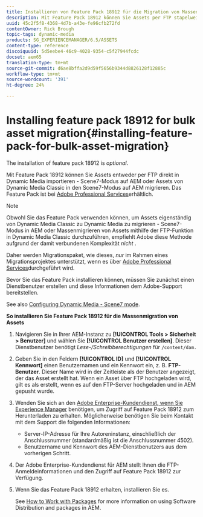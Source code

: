 ```yaml
---
title: Installieren von Feature Pack 18912 für die Migration von Massenelementen
description: Mit Feature Pack 18912 können Sie Assets per FTP stapelweise erfassen oder Assets von Dynamic Media Classic in Dynamic Media in AEM migrieren. Dieses optionale Feature Pack ist über den Adobe-Support verfügbar.
uuid: 45c2f5f8-4368-4d7b-a43e-fe96cfb272fd
contentOwner: Rick Brough
topic-tags: dynamic-media
products: SG_EXPERIENCEMANAGER/6.5/ASSETS
content-type: reference
discoiquuid: 5d5eebe4-46c9-4028-9354-c5f27944fcdc
docset: aem65
translation-type: tm+mt
source-git-commit: d6ae8bffa2d9d59f5656b9344d8826128f12885c
workflow-type: tm+mt
source-wordcount: '391'
ht-degree: 24%

---
```



# Installing feature pack 18912 for bulk asset migration{#installing-feature-pack-for-bulk-asset-migration}

The installation of feature pack 18912 is *optional*.

Mit Feature Pack 18912 können Sie Assets entweder per FTP direkt in Dynamic Media importieren - Scene7-Modus auf AEM oder Assets von Dynamic Media Classic in den Scene7-Modus auf AEM migrieren. Das Feature Pack ist bei [Adobe Professional Services](https://www.adobe.com/de/experience-cloud/consulting-services.html)erhältlich.

>[!NOTE]
>
>Obwohl Sie das Feature Pack verwenden können, um Assets eigenständig von Dynamic Media Classic zu Dynamic Media zu migrieren - Scene7-Modus in AEM oder Massenmigrieren von Assets mithilfe der FTP-Funktion in Dynamic Media Classic durchzuführen, empfiehlt Adobe diese Methode aufgrund der damit verbundenen Komplexität *nicht* .
>
>Daher werden Migrationspaket, wie dieses, *nur* im Rahmen eines Migrationsprojektes unterstützt, wenn es über [Adobe Professional Services](https://www.adobe.com/de/experience-cloud/consulting-services.html)durchgeführt wird.

Bevor Sie das Feature Pack installieren können, müssen Sie zunächst einen Dienstbenutzer erstellen und diese Informationen dem Adobe-Support bereitstellen.

See also [Configuring Dynamic Media - Scene7 mode](/help/assets/config-dms7.md).

**So installieren Sie Feature Pack 18912 für die Massenmigration von Assets**

1. Navigieren Sie in Ihrer AEM-Instanz zu **[!UICONTROL Tools > Sicherheit > Benutzer]** und wählen Sie **[!UICONTROL Benutzer erstellen]**. Dieser Dienstbenutzer benötigt *Lese-/Schreibberechtigungen* für `/content/dam.`
1. Geben Sie in den Feldern **[!UICONTROL ID]** und **[!UICONTROL Kennwort]** einen Benutzernamen und ein Kennwort ein, z. B. **FTP-Benutzer**. Dieser Name wird in der Zeitleiste als der Benutzer angezeigt, der das Asset erstellt hat. Wenn ein Asset über FTP hochgeladen wird, gilt es als erstellt, wenn es auf den FTP-Server hochgeladen und in AEM gepusht wurde.
1. Wenden Sie sich an den [Adobe Enterprise-Kundendienst, wenn Sie Experience Manager](https://helpx.adobe.com/de/contact/enterprise-support.ec.html) benötigen, um Zugriff auf Feature Pack 18912 zum Herunterladen zu erhalten. Möglicherweise benötigen Sie beim Kontakt mit dem Support die folgenden Informationen:

   * Server-IP-Adresse für Ihre Autoreninstanz, einschließlich der Anschlussnummer (standardmäßig ist die Anschlussnummer 4502).
   * Benutzername und Kennwort des AEM-Dienstbenutzers aus dem vorherigen Schritt.

1. Der Adobe Enterprise-Kundendienst für AEM stellt Ihnen die FTP-Anmeldeinformationen und den Zugriff auf Feature Pack 18912 zur Verfügung.
1. Wenn Sie das Feature Pack 18912 erhalten, installieren Sie es.

   See [How to Work with Packages](/help/sites-administering/package-manager.md) for more information on using Software Distribution and packages in AEM.
